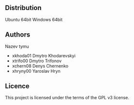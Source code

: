 Distribution
---------

Ubuntu 64bit
Windows 64bit

Authors
------

Nazev tymu
- xkhoda01 Dmytro Khodarevskyi 
- xtrifo00 Dmytro Trifonov
- xchern08 Denys Chernenko 
- xhryny00 Yaroslav Hryn 

Licence
-------

This project is licensed under the terms of the GPL v3 license.


